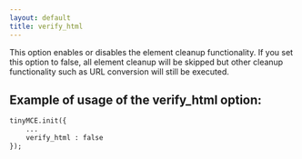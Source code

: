 ```yaml
---
layout: default
title: verify_html
---
```


This option enables or disables the element cleanup functionality. If you set this option to false, all element cleanup will be skipped but other cleanup functionality such as URL conversion will still be executed.

## Example of usage of the verify_html option:

```html
tinyMCE.init({
	...
	verify_html : false
});

```